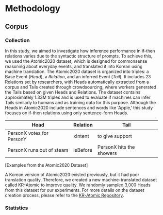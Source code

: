 # Methodology

## Corpus
### Collection
In this study, we aimed to investigate how inference performance in if-then relations varies due to the syntactic structure of prompts. To achieve this, we used the Atomic2020 dataset, which is designed for commonsense reasoning about everyday events, and translated it into Korean using machine translation. The Atomic2020 dataset is organized into triples: a Base Event (*Head*), a *Relation*, and an inferred Event (*Tail*). It includes 23 Relations set by researchers, with Heads automatically extracted from a corpus and Tails created through crowdsourcing, where workers generated the Tails based on given Heads and Relations. The dataset contains approximately 1.33M triples and is used to evaluate if machines can infer Tails similarly to humans and as training data for this purpose. Although the Heads in Atomic2020 include sentences and words like 'Apple,' this study focuses on if-then relations using only sentence-form Heads.

|Head|Relation|Tail|
|---|---|---|
|PersonX votes for PersonY|xIntent|to give support|
|PersonX runs out of steam|isBefore|PersonX hits the showers|
[Examples from the Atomic2020 Dataset]

A Korean version of Atomic2020 existed previously, but it had poor translation quality. Therefore, we created a new machine-translated dataset called KR-Atomic to improve quality. We randomly sampled 3,000 Heads from this dataset for our experiments. For more details on the dataset creation process, please refer to the [KR-Atomic Repository](https://github.com/koreankiwi99/KR-Atomic).

### Statistics


